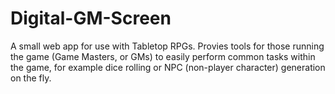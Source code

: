 # Digital-GM-Screen
A small web app for use with Tabletop RPGs. Provies tools for those running the game (Game Masters, or GMs) to easily perform common tasks within the game, for example dice rolling or NPC (non-player character) generation on the fly.
